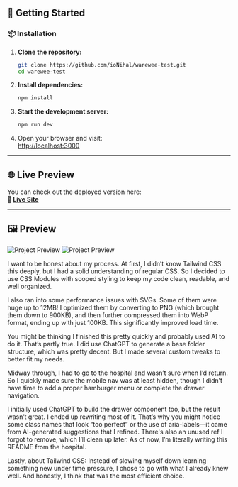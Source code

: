 ## 🚀 Getting Started

### 📦 Installation

1. **Clone the repository:**

   ```bash
   git clone https://github.com/ioNihal/warewee-test.git
   cd warewee-test
   ```

2. **Install dependencies:**

   ```bash
   npm install
   ```

3. **Start the development server:**

   ```bash
   npm run dev
   ```

4. Open your browser and visit:  
   [http://localhost:3000](http://localhost:3000)

---

## 🌐 Live Preview

You can check out the deployed version here:  
**🔗 [Live Site](https://warewee-test.vercel.app)**

---

## 🖼️ Preview

![Project Preview](./desktop.png)
![Project Preview](./mobile.png) 



I want to be honest about my process. At first, I didn’t know Tailwind CSS this deeply, but I had a solid understanding of regular CSS. So I decided to use CSS Modules with scoped styling to keep my code clean, readable, and well organized.

I also ran into some performance issues with SVGs. Some of them were huge up to 12MB! I optimized them by converting to PNG (which brought them down to 900KB), and then further compressed them into WebP format, ending up with just 100KB. This significantly improved load time.

You might be thinking I finished this pretty quickly and probably used AI to do it. That’s partly true. I did use ChatGPT to generate a base folder structure, which was pretty decent. But I made several custom tweaks to better fit my needs.

Midway through, I had to go to the hospital and wasn’t sure when I’d return. So I quickly made sure the mobile nav was at least hidden, though I didn’t have time to add a proper hamburger menu or complete the drawer navigation.

I initially used ChatGPT to build the drawer component too, but the result wasn’t great. I ended up rewriting most of it. That’s why you might notice some class names that look “too perfect” or the use of aria-labels—it came from AI-generated suggestions that I refined. There's also an unused ref I forgot to remove, which I’ll clean up later. As of now, I’m literally writing this README from the hospital.

Lastly, about Tailwind CSS: Instead of slowing myself down learning something new under time pressure, I chose to go with what I already knew well. And honestly, I think that was the most efficient choice.